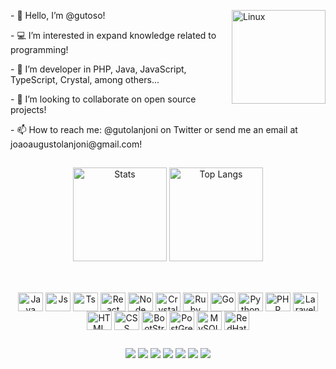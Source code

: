 <!-- <img src="https://i.imgur.com/qMQiDSH.gifg" width="100%"/> -->
<div>
<!-- <img src="https://c.tenor.com/FHSANLwBWD4AAAAi/linux-linux-power.gif" min-width="100px" max-width="200px" width="180px" align="right" alt="Linux"> -->

<!-- <img src="https://c.tenor.com/NeJfHqkmdMIAAAAi/tux-linux-penguin.gif" min-width="100px" max-width="200px" width="180px" align="right" alt="Linux"> -->
  
<img src="https://c.tenor.com/S61VCO73mOAAAAAj/linux-tux.gif" min-width="100px" max-width="200px" width="150px" align="right" alt="Linux">

<div align="left">
<p> - 👋 Hello, I’m @gutoso! </p>
<p> - 💻 I’m interested in expand knowledge related to programming! </p>
<p> - 💎 I’m developer in PHP, Java, JavaScript, TypeScript, Crystal, among others... </p>
<p> - 🔮 I’m looking to collaborate on open source projects! </p>
<p> - 📫 How to reach me: @gutolanjoni on Twitter or send me an email at joaoaugustolanjoni@gmail.com! </p>
</div>

##
  
</div>

<div align="center">
<img alt="Stats" height="150em" src="https://github-readme-stats.vercel.app/api?username=gutoso&show_icons=true&theme=tokyonight&bg_color=DEG,001,002,003&hide=contribs"/>
<img alt="Top Langs" height="150em" src="https://github-readme-stats.vercel.app/api/top-langs/?username=gutoso&hide=css,cmake&langs_count=6&layout=compact&theme=tokyonight&bg_color=DEG,001,002,003"/> 
</div>

##

<div align="center" style="display: inline_block"><br>
  <img align="center" alt="Java" height="30" width="40" src="https://cdn.jsdelivr.net/gh/devicons/devicon/icons/java/java-original.svg"/>
  <img align="center" alt="Js" height="30" width="40" src="https://cdn.jsdelivr.net/gh/devicons/devicon/icons/javascript/javascript-plain.svg"/>
  <img align="center" alt="Ts" height="30" width="40" src="https://cdn.jsdelivr.net/gh/devicons/devicon/icons/typescript/typescript-plain.svg"/>
  <img align="center" alt="React" height="30" width="40" src="https://cdn.jsdelivr.net/gh/devicons/devicon/icons/react/react-original.svg"/>
  <img align="center" alt="Node" height="30" width="40" src="https://cdn.jsdelivr.net/gh/devicons/devicon/icons/nodejs/nodejs-original.svg" />
  <img align="center" alt="Crystal" height="30" width="40" src="https://cdn.jsdelivr.net/gh/devicons/devicon/icons/crystal/crystal-original.svg"/>
  <img align="center" alt="Ruby" height="30" width="40" src="https://cdn.jsdelivr.net/gh/devicons/devicon/icons/ruby/ruby-original.svg"/>
  <img align="center" alt="Go" height="30" width="40" src="https://cdn.jsdelivr.net/gh/devicons/devicon/icons/go/go-original.svg"/>
  <img align="center" alt="Python" height="30" width="40" src="https://cdn.jsdelivr.net/gh/devicons/devicon/icons/python/python-original.svg"/>
  <img align="center" alt="PHP" height="30" width="40" src="https://cdn.jsdelivr.net/gh/devicons/devicon/icons/php/php-plain.svg"/>
  <img align="center" alt="Laravel" height="30" width="40" src="https://cdn.jsdelivr.net/gh/devicons/devicon/icons/laravel/laravel-plain.svg"/>
  <img align="center" alt="HTML" height="30" width="40" src="https://cdn.jsdelivr.net/gh/devicons/devicon/icons/html5/html5-plain.svg"/>
  <img align="center" alt="CSS" height="30" width="40" src="https://cdn.jsdelivr.net/gh/devicons/devicon/icons/css3/css3-plain.svg"/>
  <img align="center" alt="BootStrap" height="30" width="40" src="https://cdn.jsdelivr.net/gh/devicons/devicon/icons/bootstrap/bootstrap-original.svg" />
  <img align="center" alt="PostGre" height="30" width="40" src="https://cdn.jsdelivr.net/gh/devicons/devicon/icons/postgresql/postgresql-plain.svg"/>
  <img align="center" alt="MySQL" height="30" width="40" src="https://cdn.jsdelivr.net/gh/devicons/devicon/icons/mysql/mysql-plain.svg"/>
  <img align="center" alt="RedHat" height="30" width="40" src="https://cdn.jsdelivr.net/gh/devicons/devicon/icons/redhat/redhat-plain.svg" />
</div>

##

<div align="center" border-radius="20px"> 
 <a href="https://twitter.com/gutolanjoni" target="_blank"><img src="https://img.shields.io/badge/Twitter-1DA1F2?style=for-the-badge&logo=twitter&logoColor=white" target="_blank"></a>
  <a href="https://www.instagram.com/gutolanjoni/" target="_blank"><img src="https://img.shields.io/badge/-Instagram-%23E4405F?style=for-the-badge&logo=instagram&logoColor=white" target="_blank"></a>
   <a href="https://www.linkedin.com/in/joão-augusto-lissoni-lanjoni" target="_blank"><img src="https://img.shields.io/badge/LinkedIn-0077B5?style=for-the-badge&logo=linkedin&logoColor=white" target="_blank"></a>
  <a href="https://dev.to/guto" target="_blank"><img src="https://img.shields.io/badge/dev.to-0A0A0A?style=for-the-badge&logo=dev.to&logoColor=white" target="_blank"></a>
 	<a href="https://www.twitch.tv/holly1v4" target="_blank"><img src="https://img.shields.io/badge/Twitch-9146FF?style=for-the-badge&logo=twitch&logoColor=white" target="_blank"></a>
 <a href="https://discord.gg/5unPwKVETX" target="_blank"><img src="https://img.shields.io/badge/Discord-7289DA?style=for-the-badge&logo=discord&logoColor=white" target="_blank"></a> 
  <a href = "mailto:joaoaugustolanjoni@gmail.com"><img src="https://img.shields.io/badge/Gmail-D14836?style=for-the-badge&logo=gmail&logoColor=white" target="_blank"></a>
</div>


<!-- - 👋 Hi, I’m @gutoso
- 👀 I’m interested in expand knowledge related to programming.
- 🌱 I’m developer in HTML5, CSS, PHP, JavaScript, Java, PostGreSQL, among others.
- 👽 I’m looking to collaborate on open source projects! 
- 📫 How to reach me: @gutolanjoni on Twitter or send me an email at joaoaugustolanjoni@gmail.com!

##

<div align="center">
  <a href="https://github.com/gutoso">
  <img height="150em" src="https://github-readme-stats.vercel.app/api?username=gutoso&show_icons=true&theme=github_dark&include_all_commits=true&count_private=true"/> 
  <img height="150em" src="https://github-readme-stats.vercel.app/api/top-langs/?username=gutoso&layout=compact&langs_count=7&theme=github_dark"/>
</div>

 ##
  
<div align="center" style="display: inline_block"><br>
  <img align="center" alt="HTML" height="30" width="40" src="https://cdn.jsdelivr.net/gh/devicons/devicon/icons/html5/html5-plain.svg">
  <img align="center" alt="CSS" height="30" width="40" src="https://cdn.jsdelivr.net/gh/devicons/devicon/icons/css3/css3-plain.svg">
  <img align="center" alt="PHP" height="30" width="40" src="https://cdn.jsdelivr.net/gh/devicons/devicon/icons/php/php-plain.svg">
  <img align="center" alt="Js" height="30" width="40" src="https://cdn.jsdelivr.net/gh/devicons/devicon/icons/javascript/javascript-plain.svg">
  <img align="center" alt="JQuery" height="30" width="40" src="https://cdn.jsdelivr.net/gh/devicons/devicon/icons/jquery/jquery-plain.svg"> 
  <img align="center" alt="Java" height="30" width="40" src="https://cdn.jsdelivr.net/gh/devicons/devicon/icons/java/java-original.svg">
  <img align="center" alt="Processing" height="30" width="40" src="https://cdn.jsdelivr.net/gh/devicons/devicon/icons/processing/processing-plain.svg">
  <img align="center" alt="Python" height="30" width="40" src="https://cdn.jsdelivr.net/gh/devicons/devicon/icons/python/python-plain.svg">
  <img align="center" alt="Postgre" height="30" width="40" src="https://cdn.jsdelivr.net/gh/devicons/devicon/icons/postgresql/postgresql-plain.svg">
  <img align="center" alt="MySQL" height="30" width="40" src="https://cdn.jsdelivr.net/gh/devicons/devicon/icons/mysql/mysql-plain.svg">
  <img align="center" alt="Ubuntu" height="30" width="40" src="https://cdn.jsdelivr.net/gh/devicons/devicon/icons/ubuntu/ubuntu-plain-wordmark.svg">
  <img align="center" alt="Linux" height="30" width="40" src="https://cdn.jsdelivr.net/gh/devicons/devicon/icons/linux/linux-original.svg">
</div>


##

<div align="center"> 
 <a href="https://twitter.com/gutolanjoni" target="_blank"><img src="https://img.shields.io/badge/Twitter-1DA1F2?style=for-the-badge&logo=twitter&logoColor=white" target="_blank"></a>
  <a href="https://www.instagram.com/gutolanjoni/" target="_blank"><img src="https://img.shields.io/badge/-Instagram-%23E4405F?style=for-the-badge&logo=instagram&logoColor=white" target="_blank"></a>
   <a href="https://www.linkedin.com/in/joão-augusto-lissoni-lanjoni" target="_blank"><img src="https://img.shields.io/badge/LinkedIn-0077B5?style=for-the-badge&logo=linkedin&logoColor=white" target="_blank"></a>
  <a href="https://dev.to/guto" target="_blank"><img src="https://img.shields.io/badge/dev.to-0A0A0A?style=for-the-badge&logo=dev.to&logoColor=white" target="_blank"></a>
 	<a href="https://www.twitch.tv/holly1v4" target="_blank"><img src="https://img.shields.io/badge/Twitch-9146FF?style=for-the-badge&logo=twitch&logoColor=white" target="_blank"></a>
 <a href="https://discord.gg/5unPwKVETX" target="_blank"><img src="https://img.shields.io/badge/Discord-7289DA?style=for-the-badge&logo=discord&logoColor=white" target="_blank"></a> 
  <a href = "mailto:joaoaugustolanjoni@gmail.com"><img src="https://img.shields.io/badge/-Gmail-%23333?style=for-the-badge&logo=gmail&logoColor=white" target="_blank"></a>
 
  <!-- ![Snake animation](https://github.com/gutoso/gutoso/blob/output/github-contribution-grid-snake.svg) -->

<!-- Aqui apaga </div> -->

<!---
👻 thank you 👻

Meu nome é João Augusto Lissoni Lanjoni, atualmente finalizando Técnico em Informática pelo IFSP, e busco expandir os conhecimentos relacionados a programação, 
com foco em Front-End, mas sempre tentando aprender de tudo 🔍 

Atualmente residindo no interior do estado de São Paulo.
--->
